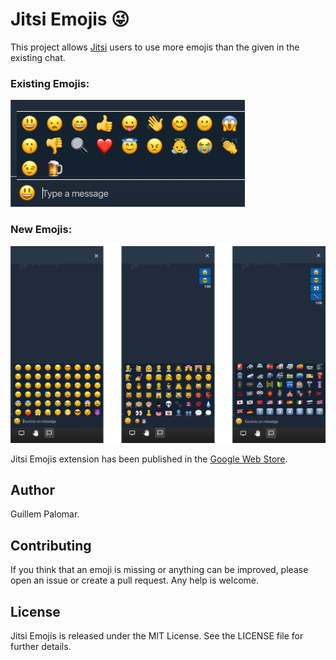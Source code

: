 # Jitsi Emojis 😜

This project allows [Jitsi](https://github.com/jitsi/jitsi-meet) users to use more emojis than the given in the existing chat.

### Existing Emojis:

![Jitsi Emojis](./images/available-emojis.png "Existing Emojis")

### New Emojis:

![Screenshot](./images/screenshot.png "Jitsi Chat Emojis")

Jitsi Emojis extension has been published in the [Google Web Store](https://chrome.google.com/webstore/detail/efpjapcfbmghlhgbbbnacehjejacemdn).

## Author

Guillem Palomar.

## Contributing

If you think that an emoji is missing or anything can be improved, please open an issue or create a pull request. Any help is welcome.

## License

Jitsi Emojis is released under the MIT License. See the LICENSE file for further
details.
